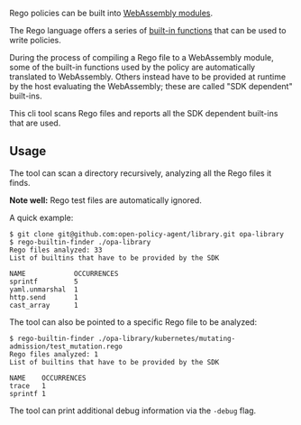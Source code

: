 Rego policies can be built into [WebAssembly modules](https://www.openpolicyagent.org/docs/latest/wasm/).

The Rego language offers a series of [built-in functions](https://www.openpolicyagent.org/docs/latest/policy-reference/#built-in-functions)
that can be used to write policies.

During the process of compiling a Rego file to a WebAssembly module, some of
the built-in functions used by the policy are automatically translated to
WebAssembly. Others instead have to be provided at runtime by the host
evaluating the WebAssembly; these are called "SDK dependent" built-ins.

This cli tool scans Rego files and reports all the SDK dependent built-ins
that are used.

## Usage

The tool can scan a directory recursively, analyzing all the Rego files it
finds.

**Note well:** Rego test files are automatically ignored.

A quick example:

```console
$ git clone git@github.com:open-policy-agent/library.git opa-library
$ rego-builtin-finder ./opa-library
Rego files analyzed: 33
List of builtins that have to be provided by the SDK

NAME          	OCCURRENCES
sprintf       	5
yaml.unmarshal	1
http.send     	1
cast_array    	1
```

The tool can also be pointed to a specific Rego file to be analyzed:

```console
$ rego-builtin-finder ./opa-library/kubernetes/mutating-admission/test_mutation.rego
Rego files analyzed: 1
List of builtins that have to be provided by the SDK

NAME   	OCCURRENCES
trace  	1
sprintf	1
```

The tool can print additional debug information via the `-debug` flag.
